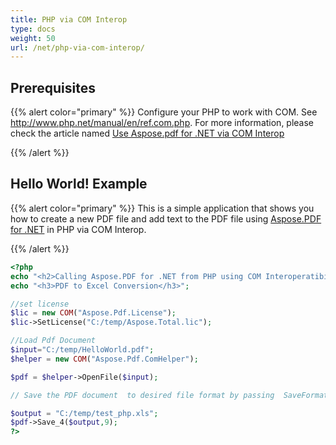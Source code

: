 ```yaml
---
title: PHP via COM Interop
type: docs
weight: 50
url: /net/php-via-com-interop/
---
```

<script type="application/ld+json">
{
    "@context": "https://schema.org",
    "@type": "TechArticle",
    "headline": "PHP via COM Interop",
    "alternativeHeadline": "Seamlessly Integrate PHP with Aspose.PDF for .NET via COM",
    "abstract": "Introducing the PHP via COM Interop feature, which allows seamless integration of Aspose.PDF for .NET within PHP applications. This functionality enables developers to create and manipulate PDF files using PHP, enhancing productivity by leveraging .NET\u2019s powerful capabilities directly from PHP scripts. Experience efficient PDF to Excel conversions and more with this innovative interoperability solution",
    "author": {
        "@type": "Person",
        "name": "Anastasiia Holub",
        "givenName": "Anastasiia",
        "familyName": "Holub",
        "url": "https://www.linkedin.com/in/anastasiia-holub-750430225/"
    },
    "genre": "pdf document generation",
    "keywords": "PHP, COM Interop, Aspose.PDF, PDF file creation, Excel conversion, Aspose.License, COM interoperability, PHP integration, SaveFormat enum, .NET integration",
    "wordcount": "192",
    "proficiencyLevel": "Beginner",
    "publisher": {
        "@type": "Organization",
        "name": "Aspose.PDF for .NET",
        "url": "https://products.aspose.com/pdf",
        "logo": "https://www.aspose.cloud/templates/aspose/img/products/pdf/aspose_pdf-for-net.svg",
        "alternateName": "Aspose",
        "sameAs": [
            "https://facebook.com/aspose.pdf/",
            "https://twitter.com/asposepdf",
            "https://www.youtube.com/channel/UCmV9sEg_QWYPi6BJJs7ELOg/featured",
            "https://www.linkedin.com/company/aspose",
            "https://stackoverflow.com/questions/tagged/aspose",
            "https://aspose.quora.com/",
            "https://aspose.github.io/"
        ],
        "contactPoint": [
            {
                "@type": "ContactPoint",
                "telephone": "+1 903 306 1676",
                "contactType": "sales",
                "areaServed": "US",
                "availableLanguage": "en"
            },
            {
                "@type": "ContactPoint",
                "telephone": "+44 141 628 8900",
                "contactType": "sales",
                "areaServed": "GB",
                "availableLanguage": "en"
            },
            {
                "@type": "ContactPoint",
                "telephone": "+61 2 8006 6987",
                "contactType": "sales",
                "areaServed": "AU",
                "availableLanguage": "en"
            }
        ]
    },
    "url": "/net/php-via-com-interop/",
    "mainEntityOfPage": {
        "@type": "WebPage",
        "@id": "/net/php-via-com-interop/"
    },
    "dateModified": "2024-11-25",
    "description": "Aspose.PDF can perform not only simple and easy tasks but also cope with more complex goals. Check the next section for advanced users and developers."
}
</script>

## Prerequisites

{{% alert color="primary" %}}
Configure your PHP to work with COM. See <http://www.php.net/manual/en/ref.com.php>. For more information, please check the article named [Use Aspose.pdf for .NET via COM Interop](/pdf/net/use-aspose-pdf-for-net-via-com-interop/)

{{% /alert %}}

## Hello World! Example

{{% alert color="primary" %}}
This is a simple application that shows you how to create a new PDF file and add text to the PDF file using [Aspose.PDF for .NET](/pdf/net/) in PHP via COM Interop.

{{% /alert %}}

```php
<?php
echo "<h2>Calling Aspose.PDF for .NET from PHP using COM Interoperatibility</h2>";
echo "<h3>PDF to Excel Conversion</h3>";

//set license
$lic = new COM("Aspose.Pdf.License");
$lic->SetLicense("C:/temp/Aspose.Total.lic");

//Load Pdf Document
$input="C:/temp/HelloWorld.pdf";
$helper = new COM("Aspose.Pdf.ComHelper");

$pdf = $helper->OpenFile($input);

// Save the PDF document  to desired file format by passing  SaveFormat enum value for the format in this case we pass 9 for excel.

$output = "C:/temp/test_php.xls";
$pdf->Save_4($output,9);
?>
```
